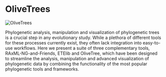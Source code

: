 # OliveTrees

![OliveTrees](OlivetTreesLogo.png)

Phylogenetic analysis, manipulation and visualization of phylogenetic trees is a crucial step in any evolutionary study. While a plethora of different tools for these processes currently exist, they often lack integration into easy-to-use workflows. Here we present a suite of three
complementary tools, RAxML-NG-and-Friends, ETElib and OliveTree, which have been designed to streamline the analysis, manipulation and advanced visualization of phylogenetic data by combining the functionality of the most popular phylogenetic tools and frameworks. 

